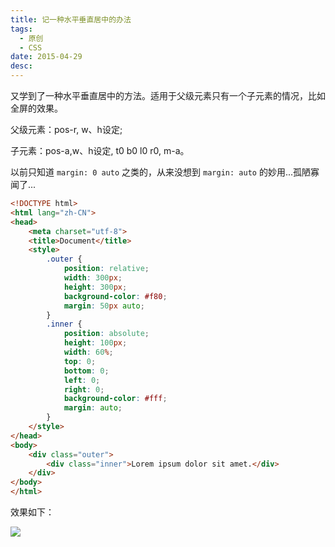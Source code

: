 ```yaml
---
title: 记一种水平垂直居中的办法
tags:
  - 原创
  - CSS
date: 2015-04-29
desc:
---
```


又学到了一种水平垂直居中的方法。适用于父级元素只有一个子元素的情况，比如全屏的效果。

父级元素：pos-r, w、h设定;

子元素：pos-a,w、h设定, t0 b0 l0 r0, m-a。

以前只知道 `margin: 0 auto` 之类的，从来没想到 `margin: auto` 的妙用...孤陋寡闻了...

```html
<!DOCTYPE html>
<html lang="zh-CN">
<head>
    <meta charset="utf-8">
    <title>Document</title>
    <style>
        .outer {
            position: relative;
            width: 300px;
            height: 300px;
            background-color: #f80;
            margin: 50px auto;
        }
        .inner {
            position: absolute;
            height: 100px;
            width: 60%;
            top: 0;
            bottom: 0;
            left: 0;
            right: 0;
            background-color: #fff;
            margin: auto;
        }
    </style>
</head>
<body>
    <div class="outer">
        <div class="inner">Lorem ipsum dolor sit amet.</div>
    </div>
</body>
</html> 

```

效果如下：

![](http://p0.qhimg.com/t01e1f23859d1617d51.png)

